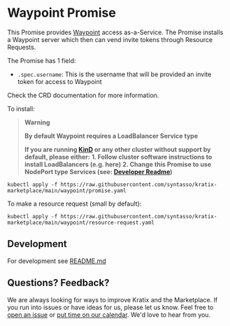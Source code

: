 # Waypoint Promise

This Promise provides [Waypoint](https://www.waypointproject.io/) access as-a-Service. The Promise installs a Waypoint server which then can vend invite tokens through Resource Requests.

The Promise has 1 field:
- `.spec.username`: This is the username that will be provided an invite token for access to Waypoint

Check the CRD documentation for more information.

To install:

> **Warning**
> 
> **By default Waypoint requires a LoadBalancer Service type**
> 
> **If you are running [KinD]() or any other cluster without support by default, please either:**
> **1. Follow cluster software instructions to install LoadBalancers (e.g. here)**
> **2. Change this Promise to use NodePort type Services (see: [Developer Readme](./internal/README.md#switch-to-nodeport))**


```
kubectl apply -f https://raw.githubusercontent.com/syntasso/kratix-marketplace/main/waypoint/promise.yaml
```

To make a resource request (small by default):
```
kubectl apply -f https://raw.githubusercontent.com/syntasso/kratix-marketplace/main/waypoint/resource-request.yaml
```

## Development

For development see [README.md](./internal/README.md)

## Questions? Feedback?

We are always looking for ways to improve Kratix and the Marketplace. If you run into issues or have ideas for us, please let us know. Feel free to [open an issue](https://github.com/syntasso/kratix-marketplace/issues/new/choose) or [put time on our calendar](https://www.syntasso.io/contact-us). We'd love to hear from you.
